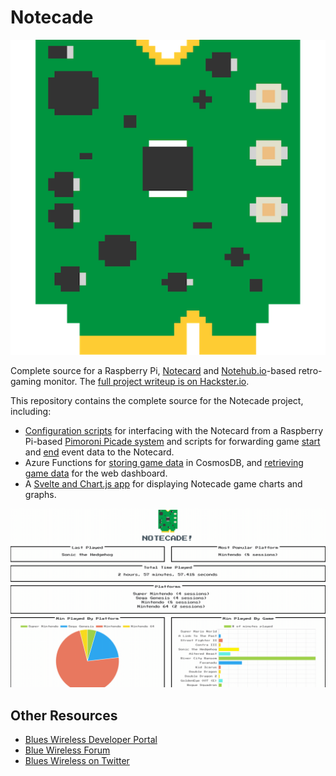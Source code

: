 # Notecade

<p align="center">
  <img alt="8-bit Notecard graphic" src="./assets/notecard_8bit.png">
</p>

Complete source for a Raspberry Pi, [Notecard](https://blues.io) and [Notehub.io](https://notehub.io)-based retro-gaming monitor. The [full project writeup is on Hackster.io](https://www.hackster.io/brandonsatrom/).

This repository contains the complete source for the Notecade project, including:

- [Configuration scripts](picade-scripts/notecard-monitor) for interfacing with the Notecard from a Raspberry Pi-based [Pimoroni Picade system](https://shop.pimoroni.com/products/picade?variant=29210087489619) and scripts for
forwarding game [start](picade-scripts/event-scripts/runcommand-onstart.sh) and [end](picade-scripts/event-scripts/runcommand-onend.sh) event data to the
Notecard.
- Azure Functions for [storing game data](functions/notecade-functions/saveGameData/index.js) in CosmosDB, and [retrieving game data](functions/reindeerFunctions/getGameData/index.js) for the web dashboard.
- A [Svelte and Chart.js app](dashboard/) for displaying Notecade game charts and graphs.

![Animated Gif of Notecade Dashboard](assets/dashboard.gif)

## Other Resources

- [Blues Wireless Developer Portal](https://dev.blues.io)
- [Blue Wireless Forum](https://discuss.blues.io)
- [Blues Wireless on Twitter](https://twitter.com/blueswireless)